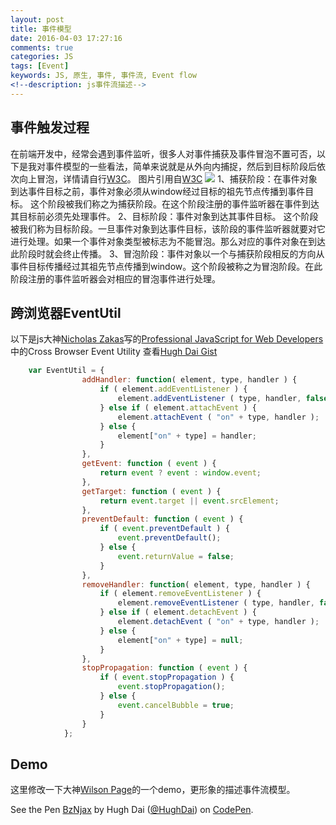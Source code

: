 ```yaml
---
layout: post
title: 事件模型
date: 2016-04-03 17:27:16
comments: true
categories: JS
tags: [Event]
keywords: JS, 原生, 事件, 事件流, Event flow
<!--description: js事件流描述-->
---
```

## 事件触发过程
在前端开发中，经常会遇到事件监听，很多人对事件捕获及事件冒泡不置可否，以下是我对事件模型的一些看法，简单来说就是从外向内捕捉，然后到目标阶段后依次向上冒泡，详情请自行[W3C](https://www.w3.org/TR/DOM-Level-3-Events/#event-flow)。
图片引用自[W3C](https://www.w3.org/TR/DOM-Level-3-Events/#event-flow)
![](https://www.w3.org/TR/DOM-Level-3-Events/images/eventflow.svg)
    1、捕获阶段：在事件对象到达事件目标之前，事件对象必须从window经过目标的祖先节点传播到事件目标。 这个阶段被我们称之为捕获阶段。在这个阶段注册的事件监听器在事件到达其目标前必须先处理事件。
    2、目标阶段：事件对象到达其事件目标。 这个阶段被我们称为目标阶段。一旦事件对象到达事件目标，该阶段的事件监听器就要对它进行处理。如果一个事件对象类型被标志为不能冒泡。那么对应的事件对象在到达此阶段时就会终止传播。
    3、冒泡阶段：事件对象以一个与捕获阶段相反的方向从事件目标传播经过其祖先节点传播到window。这个阶段被称之为冒泡阶段。在此阶段注册的事件监听器会对相应的冒泡事件进行处理。
<!-- more -->
## 跨浏览器EventUtil
以下是js大神[Nicholas Zakas](https://github.com/nzakas/)写的[Professional JavaScript for Web Developers](https://www.amazon.cn/JavaScript%E9%AB%98%E7%BA%A7%E7%A8%8B%E5%BA%8F%E8%AE%BE%E8%AE%A1-%E6%B3%BD%E5%8D%A1%E6%96%AF/dp/B007OQQVMY)中的Cross Browser Event Utility
查看[Hugh Dai Gist](https://gist.github.com/HughDai/a365e2515643e861ceff6b6181400449)
```javascript
    var EventUtil = {
                addHandler: function( element, type, handler ) {
                    if ( element.addEventListener ) {
                        element.addEventListener ( type, handler, false );
                    } else if ( element.attachEvent ) {
                        element.attachEvent ( "on" + type, handler );
                    } else {
                        element["on" + type] = handler;
                    }
                },
                getEvent: function ( event ) {
                    return event ? event : window.event;
                },
                getTarget: function ( event ) {
                    return event.target || event.srcElement;
                },
                preventDefault: function ( event ) {
                    if ( event.preventDefault ) {
                        event.preventDefault();
                    } else {
                        event.returnValue = false;
                    }
                },
                removeHandler: function( element, type, handler ) {
                    if ( element.removeEventListener ) {
                        element.removeEventListener ( type, handler, false );
                    } else if ( element.detachEvent ) {
                        element.detachEvent ( "on" + type, handler );
                    } else {
                        element["on" + type] = null;
                    }
                },
                stopPropagation: function ( event ) {
                    if ( event.stopPropagation ) {
                        event.stopPropagation();
                    } else {
                        event.cancelBubble = true;
                    }
                }
            };
```

## Demo
这里修改一下大神[Wilson Page](https://github.com/wilsonpage)的一个demo，更形象的描述事件流模型。

<p data-height="600" data-theme-id="0" data-slug-hash="BzNjax" data-default-tab="js,result" data-user="HughDai" data-embed-version="2" class="codepen">See the Pen <a href="http://codepen.io/HughDai/pen/BzNjax/">BzNjax</a> by Hugh Dai (<a href="http://codepen.io/HughDai">@HughDai</a>) on <a href="http://codepen.io">CodePen</a>.</p>
<script async src="//assets.codepen.io/assets/embed/ei.js"></script>
